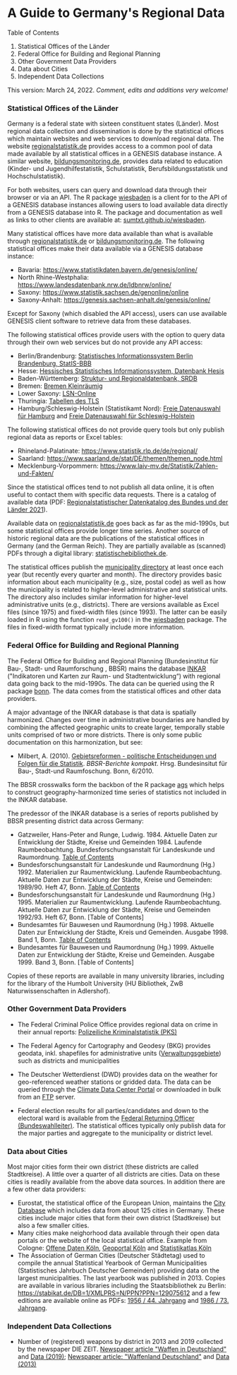 # A Guide to Germany's Regional Data

Table of Contents 

1. Statistical Offices of the Länder
2. Federal Office for Building and Regional Planning
3. Other Government Data Providers
4. Data about Cities 
5. Independent Data Collections 

This version: March 24, 2022. _Comment, edits and additions very welcome!_

### Statistical Offices of the Länder

Germany is a federal state with sixteen constituent states (Länder). Most regional data collection and dissemination is done by the statistical offices which maintain websites and web services to download regional data. The website [regionalstatistik.de](https://www.regionalstatistik.de/genesis/online/) provides access to a common pool of data made available by all statistical offices in a GENESIS database instance. A similar website, [bildungsmonitoring.de](https://www.bildungsmonitoring.de/bildung/online/), provides data related to education (Kinder- und Jugendhilfestatistik, Schulstatistik, Berufsbildungsstatistik und Hochschulstatistik). 

For both websites, users can query and download data through their browser or via an API. The R package [wiesbaden](https://sumtxt.github.io/wiesbaden/) is a client for to the API of a GENESIS database instances allowing users to load available data directly from a GENESIS database into R. The package and documentation as well as links to other clients are available at: [sumtxt.github.io/wiesbaden](https://sumtxt.github.io/wiesbaden/).

Many statistical offices have more data available than what is available through [regionalstatistik.de](https://www.regionalstatistik.de/genesis/online/) or [bildungsmonitoring.de](https://www.bildungsmonitoring.de/bildung/online/). The following statistical offices make their data available via a GENESIS database instance: 

* Bavaria: https://www.statistikdaten.bayern.de/genesis/online/ 
* North Rhine-Westphalia: https://www.landesdatenbank.nrw.de/ldbnrw/online/
* Saxony: https://www.statistik.sachsen.de/genonline/online
* Saxony-Anhalt: https://genesis.sachsen-anhalt.de/genesis/online/

Except for Saxony (which disabled the API access), users can use available GENESIS client software to retrieve data from these databases. 

The following statistical offices provide users with the option to query data through their own web services but do not provide any API access: 

* Berlin/Brandenburg: [Statistisches Informationssystem Berlin Brandenburg, StatIS-BBB](https://statis.statistik-berlin-brandenburg.de/webapi/) 
* Hesse: [Hessisches Statistisches Informationssystem, Datenbank Hesis](https://statistik.hessen.de/hesis)
* Baden-Württemberg: [Struktur- und Regionaldatenbank, SRDB](https://www.statistik-bw.de/SRDB/?E=GS) 
* Bremen: [Bremen Kleinräumig](https://www.statistik-bremen.de/soev/statwizard_step1.cfm) 
* Lower Saxony: [LSN-Online](https://www1.nls.niedersachsen.de/statistik/default.asp)
* Thuringia: [Tabellen des TLS](https://statistik.thueringen.de/datenbank/default2.asp) 
* Hamburg/Schleswig-Holstein (Statistikamt Nord): [Freie Datenauswahl für Hamburg](https://region.statistik-nord.de/compare/selection/2) and [Freie Datenauswahl für Schleswig-Holstein](https://region.statistik-nord.de/compare/selection/1)

The following statistical offices do not provide query tools but only publish regional data as reports or Excel tables: 

* Rhineland-Palatinate: https://www.statistik.rlp.de/de/regional/
* Saarland: https://www.saarland.de/stat/DE/themen/themen_node.html
* Mecklenburg-Vorpommern: https://www.laiv-mv.de/Statistik/Zahlen-und-Fakten/

Since the statistical offices tend to not publish all data online, it is often useful to contact them with specific data requests. There is a catalog of available data (PDF: [Regionalstatistischer Datenkatalog des Bundes und der Länder 2021](https://www.destatis.de/DE/Themen/Laender-Regionen/Regionales/Publikationen/Downloads/regiostatkatalog-2021.pdf?__blob=publicationFile)).

Available data on [regionalstatistik.de](https://www.regionalstatistik.de/genesis/online/) goes back as far as the mid-1990s, but some statistical offices provide longer time series. Another source of historic regional data are the publications of the statistical offices in Germany (and the German Reich). They are partially available as (scanned) PDFs through a digital library: [statistischebibliothek.de](https://www.statistischebibliothek.de/).

The statistical offices publish the [municipality directory](https://www.destatis.de/DE/Themen/Laender-Regionen/Regionales/Gemeindeverzeichnis/_inhalt.html) at least once each year (but recently every quarter and month). The directory provides basic information about each municipality (e.g., size, postal code) as well as how the municipality is related to higher-level administrative and statistical units. The directory also includes similar information for higher-level administrative units (e.g., districts). There are versions available as Excel files (since 1975) and fixed-width files (since 1993). The latter can be easily loaded in R using the function `read_gv100()` in the [wiesbaden](https://sumtxt.github.io/wiesbaden/) package.  The files in fixed-width format typically include more information. 



### Federal Office for Building and Regional Planning

The Federal Office for Building and Regional Planning (Bundesinstitut für Bau-, Stadt- und Raumforschung , BBSR) mains the database [INKAR](https://www.inkar.de/) ("Indikatoren und Karten zur Raum- und Stadtentwicklung“) with regional data going back to the mid-1990s. The data can be queried using the R package [bonn](https://github.com/sumtxt/bonn). The data comes from the statistical offices and other data providers. 

A major advantage of the INKAR database is that data is spatially harmonized. Changes over time in administrative boundaries are handled by combining the affected geographic units to create larger, temporally stable units comprised of two or more districts. There is only some public documentation on this harmonization, but see: 

* Milbert, A. (2010). [Gebietsreformen - politische Entscheidungen und Folgen für die Statistik](https://www.bbsr.bund.de/BBSR/DE/veroeffentlichungen/berichte-kompakt/2010/DL_6_2010.pdf?__blob=publicationFile&v=2). *BBSR-Berichte kompakt*. Hrsg. Bundesinsitut für Bau-, Stadt-und Raumfoschung. Bonn, 6/2010. 

The BBSR crosswalks form the backbon of the R package [ags](https://sumtxt.github.io/ags/) which helps to construct geography-harmonized time series of statistics not included in the INKAR database. 

The predessor of the INKAR database is a series of reports published by BBSR presenting district data across Germany: 

* Gatzweiler, Hans-Peter and Runge, Ludwig. 1984. Aktuelle Daten zur Entwicklung der Städte, Kreise und Gemeinden 1984. Laufende Raumbeobachtung. Bundesforschungsanstalt für Landeskunde und Raumordnung. [Table of Contents](./files/TOC/Aktuelle_Daten_zur_Entwicklung_der_Städte_Kreise_und_Gemeinden_1984.pdf)
* Bundesforschungsanstalt für Landeskunde und Raumordnung (Hg.) 1992. Materialien zur Raumentwicklung. Laufende Raumbeobachtung. Aktuelle Daten zur Entwicklung der Städte, Kreise und Gemeinden: 1989/90. Heft 47, Bonn. [Table of Contents](./files/TOC/Aktuelle_Daten_zur_Entwicklung_der_Städte_Kreise_und_Gemeinden_1989-90.pdf)
* Bundesforschungsanstalt für Landeskunde und Raumordnung (Hg.) 1995. Materialien zur Raumentwicklung. Laufende Raumbeobachtung. Aktuelle Daten zur Entwicklung der Städte, Kreise und Gemeinden 1992/93. Heft 67, Bonn. [Table of Contents]
* Bundesamtes für Bauwesen und Raumordnung (Hg.) 1998. Aktuelle Daten zur Entwicklung der Städte, Kreis und Gemeinden. Ausgabe 1998. Band 1, Bonn. [Table of Contents](./files/TOC/Aktuelle_Daten_zur_Entwicklung_der_Städte_Kreise_und_Gemeinden_Ausgabe_1998.pdf)
* Bundesamtes für Bauwesen und Raumordnung (Hg.) 1999.  Aktuelle Daten zur Entwicklung der Städte, Kreise und Gemeinden. Ausgabe 1999. Band 3, Bonn. [Table of Contents]

Copies of these reports are available in many university libraries, including for the library of the Humbolt University (HU Bibliothek, ZwB Naturwissenschaften in Adlershof). 

 


### Other Government Data Providers 

* The Federal Criminal Police Office provides regional data on crime in their annual reports: [Polizeiliche Kriminalstatistik (PKS)](https://www.bka.de/DE/AktuelleInformationen/StatistikenLagebilder/PolizeilicheKriminalstatistik/pks_node.html)

* The Federal Agency for Cartography and Geodesy (BKG) provides geodata, inkl. shapefiles for administrative units ([Verwaltungsgebiete](https://gdz.bkg.bund.de/index.php/default/digitale-geodaten/verwaltungsgebiete.html)) such as districts and municipalities

* The Deutscher Wetterdienst (DWD) provides data on the weather for geo-referenced weather stations or gridded data. The data can be queried through the [Climate Data Center Portal](https://cdc.dwd.de/portal/) or downloaded in bulk from an [FTP](https://opendata.dwd.de/climate_environment/CDC/) server. 

* Federal election results for all parties/candidates and down to the electoral ward is available from the [Federal Returning Officer (Bundeswahlleiter)](https://www.bundeswahlleiter.de/). The statistical offices typically only publish data for the major parties and aggregate to the municipality or district level. 

  

### Data about Cities 

Most major cities form their own district (these districts are called Stadtkreise). A little over a quarter of all districts are cities. Data on these cities is readily available from the above data sources. In addition there are a few other data providers: 

- Eurostat, the statistical office of the European Union, maintains the [City Database](https://ec.europa.eu/eurostat/web/cities/data/database) which includes data from about 125 cities in Germany. These cities include major cities that form their own district (Stadtkreise) but also a few smaller cities. 
- Many cities make neighorhood data available through their open data portals or the website of the local statistical office. Example from Cologne: [Offene Daten Köln](https://www.offenedaten-koeln.de/), [Geoportal Köln](https://www.stadt-koeln.de/politik-und-verwaltung/geoportal/) and [Statistikatlas Köln](https://www.stadt-koeln.de/politik-und-verwaltung/statistik/statistikatlas-koeln) 
- The Association of German Cities (Deutscher Städtetag) used to compile the annual Statistical Yearbook of German Municipalities (Statistisches Jahrbuch Deutscher Gemeinden) providing data on the largest municipalities. The last yearbook was published in 2013. Copies are available in various libraries including the Staatsbibliothek zu Berlin: https://stabikat.de/DB=1/XMLPRS=N/PPN?PPN=129075612 and a few editions are available online as PDFs: [1956 / 44. Jahrgang](https://archive.org/details/statistischesja00stgoog/page/n7) and [1986 / 73. Jahrgang](https://archive.org/details/statistischesja02stgoog/page/n8). 



### Independent Data Collections 

- Number of (registered) weapons by district in 2013 and 2019 collected by the newspaper DIE ZEIT. [Newspaper article "Waffen in Deutschland"](https://www.zeit.de/news/2021-02/23/private-schusswaffen-in-deutschland-am-wenigsten-in-berlin) and [Data (2019)](https://docs.google.com/spreadsheets/d/1wmiZJ8Akc9nUC8x6QL_AX0PnEYcPAjtMh9sFsyL3Fxs/edit#gid=0); [Newspaper article: "Waffenland Deutschland"](https://www.zeit.de/2014/04/waffen-deutschland) and [Data (2013)](https://www.zeit.de/gesellschaft/waffen/assets/krs-schusswaffen.csv)

